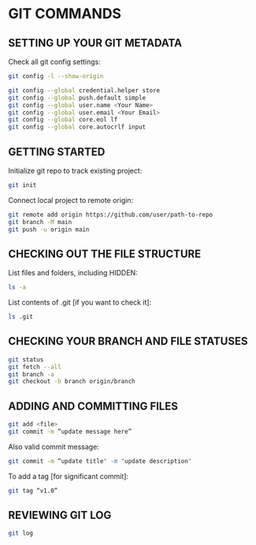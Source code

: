 # GIT COMMANDS

## SETTING UP YOUR GIT METADATA

Check all git config settings:

```bash
git config -l --show-origin
```

```bash
git config --global credential.helper store
git config --global push.default simple
git config --global user.name <Your Name>
git config --global user.email <Your Email>
git config --global core.eol lf
git config --global core.autocrlf input
```

## GETTING STARTED

Initialize git repo to track existing project:

```bash
git init
```

Connect local project to remote origin:

```bash
git remote add origin https://github.com/user/path-to-repo
git branch -M main
git push -u origin main
```

## CHECKING OUT THE FILE STRUCTURE

List files and folders, including HIDDEN:

```bash
ls -a
```

List contents of .git [if you want to check it]:

```bash
ls .git
```

## CHECKING YOUR BRANCH AND FILE STATUSES

```bash
git status
git fetch --all
git branch -a
git checkout -b branch origin/branch
```

## ADDING AND COMMITTING FILES

```bash
git add <file>
git commit -m “update message here”
```

Also valid commit message:

```bash
git commit -m “update title" -m "update description"
```

To add a tag [for significant commit]:

```bash
git tag “v1.0”
```

## REVIEWING GIT LOG

```bash
git log
```
